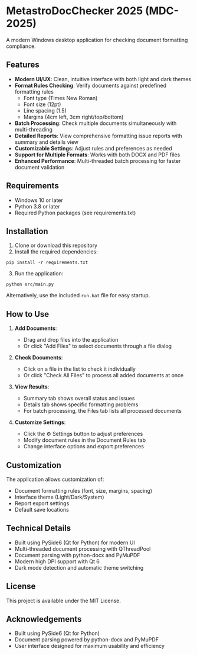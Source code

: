# MetastroDocChecker 2025 (MDC-2025)

A modern Windows desktop application for checking document formatting compliance.

## Features

- **Modern UI/UX**: Clean, intuitive interface with both light and dark themes
- **Format Rules Checking**: Verify documents against predefined formatting rules
  - Font type (Times New Roman)
  - Font size (12pt)
  - Line spacing (1.5)
  - Margins (4cm left, 3cm right/top/bottom)
- **Batch Processing**: Check multiple documents simultaneously with multi-threading
- **Detailed Reports**: View comprehensive formatting issue reports with summary and details view
- **Customizable Settings**: Adjust rules and preferences as needed
- **Support for Multiple Formats**: Works with both DOCX and PDF files
- **Enhanced Performance**: Multi-threaded batch processing for faster document validation

## Requirements

- Windows 10 or later
- Python 3.8 or later
- Required Python packages (see requirements.txt)

## Installation

1. Clone or download this repository
2. Install the required dependencies:

```
pip install -r requirements.txt
```

3. Run the application:

```
python src/main.py
```

Alternatively, use the included `run.bat` file for easy startup.

## How to Use

1. **Add Documents**: 
   - Drag and drop files into the application
   - Or click "Add Files" to select documents through a file dialog

2. **Check Documents**:
   - Click on a file in the list to check it individually
   - Or click "Check All Files" to process all added documents at once

3. **View Results**:
   - Summary tab shows overall status and issues
   - Details tab shows specific formatting problems
   - For batch processing, the Files tab lists all processed documents

4. **Customize Settings**:
   - Click the ⚙️ Settings button to adjust preferences
   - Modify document rules in the Document Rules tab
   - Change interface options and export preferences

## Customization

The application allows customization of:

- Document formatting rules (font, size, margins, spacing)
- Interface theme (Light/Dark/System)
- Report export settings
- Default save locations

## Technical Details

- Built using PySide6 (Qt for Python) for modern UI
- Multi-threaded document processing with QThreadPool
- Document parsing with python-docx and PyMuPDF
- Modern high DPI support with Qt 6
- Dark mode detection and automatic theme switching

## License

This project is available under the MIT License.

## Acknowledgements

- Built using PySide6 (Qt for Python)
- Document parsing powered by python-docx and PyMuPDF
- User interface designed for maximum usability and efficiency 